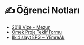 # ✍ Öğrenci Notları

<!--Index-->

- [2018 Vize ~ Mezun](2018%20Vize%20~%20Mezun.pdf)
- [Örnek Proje Teklif Formu](%C3%96rnek%20Proje%20Teklif%20Formu.pdf)
- [İlk 4 slayt BPG ~ YEmreAk](%C4%B0lk%204%20slayt%20BPG%20~%20YEmreAk.pdf)

<!--Index-->
